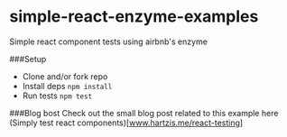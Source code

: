 # simple-react-enzyme-examples
Simple react component tests using airbnb's enzyme

###Setup
* Clone and/or fork repo
* Install deps `npm install`
* Run tests `npm test`

###Blog bost
Check out the small blog post related to this example here (Simply test react components)[www.hartzis.me/react-testing]
